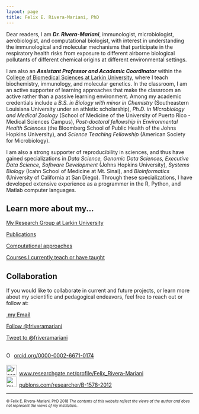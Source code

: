 ```yaml
---
layout: page
title: Felix E. Rivera-Mariani, PhD
---
```



<p>Dear readers, I am <b><i>Dr. Rivera-Mariani</i></b>, immunologist, microbiologist, aerobiologist, and computational biologist, with interest in understanding the immunological and molecular mechanisms that participate in the respiratory health risks from exposure to different airborne biological pollutants of different chemical origins at different environmental settings.</p>

<p>I am also an <b><i>Assistant Professor and Academic Coordinator</i></b> within the <a href="http://ularkin.org/college-of-biomedical-sciences/" target="_blank">College of Biomedical Sciences at Larkin University</a>, where I teach biochemistry, immunology, and molecular genetics. In the classroom, I am an active supporter of learning approaches that make the classroom an active rather than a passive learning environment. Among my academic credentials include a <i>B.S. in Biology with minor in Chemistry</i> (Southeastern Louisiana University under an athletic scholarship), <i>Ph.D. in Microbiology and Medical Zoology</i> (School of Medicine of the University of Puerto Rico - Medical Sciences Campus), <i>Post-doctoral fellowship in Environmental Health Sciences</i> (the Bloomberg School of Public Health of the Johns Hopkins University), and <i>Science Teaching Fellowship</i> (American Society for Microbiology).</p>

<p>I am also a strong supporter of reproducibility in sciences, and thus have gained specializations in <i>Data Science, Genomic Data Sciences, Executive Data Science, Software Development</i> (Johns Hopkins University), <i>Systems Biology</i> (Icahn School of Medicine at Mt. Sinai), and <i>Bioinformatics</i> (University of California at San Diego). Through these specializations, I have developed extensive experience as a programmer in the R, Python, and Matlab computer languages.</p>

## Learn more about my...

<a href="https://www.riplrt.com" target="_blank">My Research Group at Larkin University</a>

<a href="/publications">Publications</a>

<a href="/datasci" target="_blank">Computational approaches</a>

<a href="/teaching" target="_blank">Courses I currently teach or have taught</a>

## Collaboration 

If you would like to collaborate in current and future projects, or learn more about my scientific and pedagogical endeavors, feel free to reach out or follow at:

<a href="mailto:friveram@riplrt.com" target="_blank" style="color:#515151;"><i class="fa fa-envelope" style="font-size:1em"></i> &nbsp;<b>my Email</b><br></a>


<a href="https://twitter.com/friveramariani?ref_src=twsrc%5Etfw" class="twitter-follow-button" data-show-count="false">Follow @friveramariani</a><script async src="https://platform.twitter.com/widgets.js" charset="utf-8"></script>

<a href="https://twitter.com/intent/tweet?screen_name=friveramariani&ref_src=twsrc%5Etfw" class="twitter-mention-button" data-show-count="false">Tweet to @friveramariani</a><script async src="https://platform.twitter.com/widgets.js" charset="utf-8"></script> 

<script src="//platform.linkedin.com/in.js" type="text/javascript"></script>
<script type="IN/MemberProfile" data-id="http://www.linkedin.com/in/felixeriveramariani" data-format="hover" data-related="false" data-text="Felix E. Rivera-Mariani, PhD"></script>

<br>

<div itemscope itemtype="https://schema.org/Person"><a itemprop="sameAs" content="https://orcid.org/0000-0002-6671-0174" href="https://orcid.org/0000-0002-6671-0174" target="orcid.widget" rel="noopener noreferrer" style="vertical-align:top;"><img src="https://orcid.org/sites/default/files/images/orcid_16x16.png" style="width:1em;margin-right:.5em;" alt="ORCID iD icon">orcid.org/0000-0002-6671-0174</a></div>

<br>

<div itemscope itemtype="https://schema.org/Person"><a itemprop="sameAs" content="https://www.researchgate.net/profile/Felix_Rivera-Mariani" href="https://www.researchgate.net/profile/Felix_Rivera-Mariani" target="orcid.widget" rel="noopener noreferrer" style="vertical-align:top;"><img src="https://avatars0.githubusercontent.com/u/1073651?s=200&v=4" style="width:2em;margin-right:.5em;" alt="researchgate iD icon">www.researchgate.net/profile/Felix_Rivera-Mariani</a>

<br>

<div itemscope itemtype="https://schema.org/Person"><a itemprop="sameAs" content="https://publons.com/researcher/B-1578-2012/" href="https://publons.com/researcher/B-1578-2012/" target="orcid.widget" rel="noopener noreferrer" style="vertical-align:top;"><img src="http://publishingsupport.iopscience.iop.org/wp-content/uploads/2017/10/alternative.png" style="width:2em;margin-right:.5em;" alt="publons iD icon">publons.com/researcher/B-1578-2012</a>

<br>

---

<font size="1">&#169; Felix E. Rivera-Mariani, PhD 2018 <i>The contents of this website reflect the views of the author and does not represent the views of my institution.</i>.</font>
